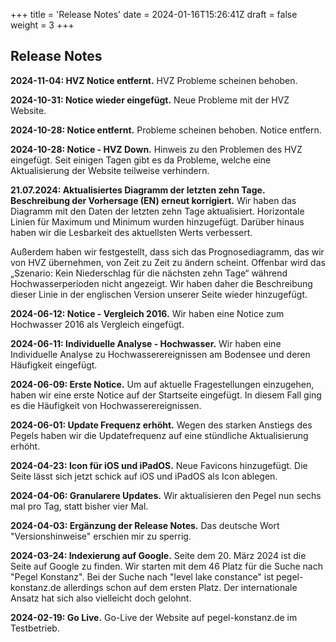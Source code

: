 +++
title = 'Release Notes'
date = 2024-01-16T15:26:41Z
draft = false
weight = 3
+++

## Release Notes

**2024-11-04: HVZ Notice entfernt.**
HVZ Probleme scheinen behoben.

**2024-10-31: Notice wieder eingefügt.**
Neue Probleme mit der HVZ Website.

**2024-10-28: Notice entfernt.**
Probleme scheinen behoben. Notice entfern.

**2024-10-28: Notice - HVZ Down.**
Hinweis zu den Problemen des HVZ eingefügt. Seit einigen Tagen gibt es da Probleme, welche eine Aktualisierung der Website teilweise verhindern. 

**21.07.2024: Aktualisiertes Diagramm der letzten zehn Tage. Beschreibung der Vorhersage (EN) erneut korrigiert.**
Wir haben das Diagramm mit den Daten der letzten zehn Tage aktualisiert. Horizontale Linien für Maximum und Minimum wurden hinzugefügt. Darüber hinaus haben wir die Lesbarkeit des aktuellsten Werts verbessert.

Außerdem haben wir festgestellt, dass sich das Prognosediagramm, das wir von HVZ übernehmen, von Zeit zu Zeit zu ändern scheint. Offenbar wird das „Szenario: Kein Niederschlag für die nächsten zehn Tage“ während Hochwasserperioden nicht angezeigt. Wir haben daher die Beschreibung dieser Linie in der englischen Version unserer Seite wieder hinzugefügt.

**2024-06-12: Notice - Vergleich 2016.**
Wir haben eine Notice zum Hochwasser 2016 als Vergleich eingefügt.

**2024-06-11: Individuelle Analyse - Hochwasser.**
Wir haben eine Individuelle Analyse zu Hochwasserereignissen am Bodensee und deren Häufigkeit eingefügt.

**2024-06-09: Erste Notice.**
Um auf aktuelle Fragestellungen einzugehen, haben wir eine erste Notice auf der Startseite eingefügt. In diesem Fall ging es die Häufigkeit von Hochwasserereignissen.

**2024-06-01: Update Frequenz erhöht.**
Wegen des starken Anstiegs des Pegels haben wir die Updatefrequenz auf eine stündliche Aktualisierung erhöht.

**2024-04-23: Icon für iOS und iPadOS.**
Neue Favicons hinzugefügt. Die Seite lässt sich jetzt schick auf iOS und iPadOS als Icon ablegen.

**2024-04-06: Granularere Updates.**
Wir aktualisieren den Pegel nun sechs mal pro Tag, statt bisher vier Mal.

**2024-04-03: Ergänzung der Release Notes.**
Das deutsche Wort "Versionshinweise" erschien mir zu sperrig.

**2024-03-24: Indexierung auf Google.**
Seite dem 20. März 2024 ist die Seite auf Google zu finden. Wir starten mit dem 46 Platz für die Suche nach "Pegel Konstanz". Bei der Suche nach "level lake constance" ist pegel-konstanz.de allerdings schon auf dem ersten Platz. Der internationale Ansatz hat sich also vielleicht doch gelohnt.

**2024-02-19: Go Live.**
Go-Live der Website auf pegel-konstanz.de im Testbetrieb.
